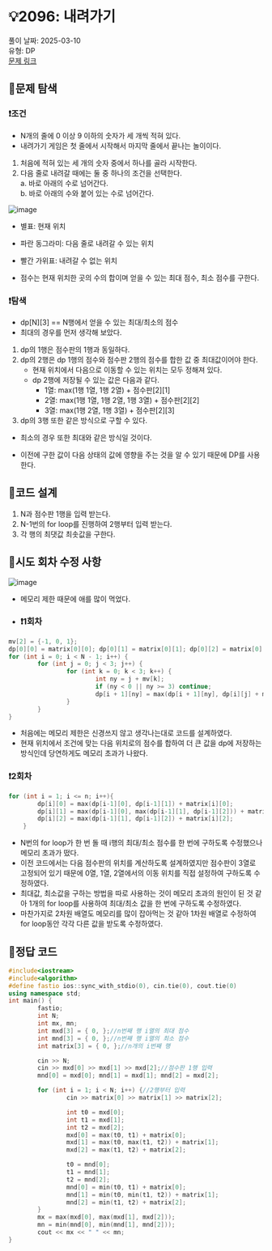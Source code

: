 # :bulb:2096: 내려가기  
풀이 날짜: 2025-03-10  
유형: DP  
[문제 링크](https://www.acmicpc.net/problem/2096)  

## :pushpin:문제 탐색
### :heavy_exclamation_mark:조건
* N개의 줄에 0 이상 9 이하의 숫자가 세 개씩 적혀 있다.
* 내려가기 게임은 첫 줄에서 시작해서 마지막 줄에서 끝나는 놀이이다.
1. 처음에 적혀 있는 세 개의 숫자 중에서 하나를 골라 시작한다.  
2. 다음 줄로 내려갈 때에는 둘 중 하나의 조건을 선택한다.  
   a. 바로 아래의 수로 넘어간다.   
   b. 바로 아래의 수와 붙어 있는 수로 넘어간다.  
  
![image](https://github.com/user-attachments/assets/eeac53ba-b993-4eaa-bbb2-40f392292721)
  
* 별표: 현재 위치
* 파란 동그라미: 다음 줄로 내려갈 수 있는 위치
* 빨간 가위표: 내려갈 수 없는 위치

* 점수는 현재 위치한 곳의 수의 합이며 얻을 수 있는 최대 점수, 최소 점수를 구한다.
### :heavy_exclamation_mark:탐색
* dp[N][3] == N행에서 얻을 수 있는 최대/최소의 점수
* 최대의 경우를 먼저 생각해 보았다.
1. dp의 1행은 점수판의 1행과 동일하다.  
2. dp의 2행은 dp 1행의 점수와 점수판 2행의 점수를 합한 값 중 최대값이어야 한다.
   + 현재 위치에서 다음으로 이동할 수 있는 위치는 모두 정해져 있다.
   + dp 2행에 저장될 수 있는 값은 다음과 같다.
      - 1열: max(1행 1열, 1행 2열) + 점수판[2][1]
      - 2열: max(1행 1열, 1행 2열, 1행 3열) + 점수판[2][2]
      - 3열: max(1행 2열, 1행 3열) + 점수판[2][3]
3. dp의 3행 또한 같은 방식으로 구할 수 있다.
* 최소의 경우 또한 최대와 같은 방식일 것이다.
  
* 이전에 구한 값이 다음 상태의 값에 영향을 주는 것을 알 수 있기 때문에 DP를 사용한다.  
## :pushpin:코드 설계
1. N과 점수판 1행을 입력 받는다.
2. N-1번의 for loop를 진행하여 2행부터 입력 받는다.
3. 각 행의 최댓값 최솟값을 구한다.

## :pushpin:시도 회차 수정 사항
![image](https://github.com/user-attachments/assets/f9cbe3b9-4b79-4a43-ade2-aac63946d5eb)
* 메모리 제한 때문에 애를 많이 먹었다.
* ### :heavy_exclamation_mark:1회차
``` c++
mv[2] = {-1, 0, 1};
dp[0][0] = matrix[0][0]; dp[0][1] = matrix[0][1]; dp[0][2] = matrix[0][2];
for (int i = 0; i < N - 1; i++) {
        for (int j = 0; j < 3; j++) {
                for (int k = 0; k < 3; k++) {
                        int ny = j + mv[k];
                        if (ny < 0 || ny >= 3) continue;
                        dp[i + 1][ny] = max(dp[i + 1][ny], dp[i][j] + matrix[i + 1][ny]);
                }
        }
}
```
* 처음에는 메모리 제한은 신경쓰지 않고 생각나는대로 코드를 설계하였다.
* 현재 위치에서 조건에 맞는 다음 위치로의 점수를 합하여 더 큰 값을 dp에 저장하는 방식인데 당연하게도 메모리 초과가 나왔다.

### :heavy_exclamation_mark:2회차
```c++
for (int i = 1; i <= n; i++){
        dp[i][0] = max(dp[i-1][0], dp[i-1][1]) + matrix[i][0];
        dp[i][1] = max(dp[i-1][0], max(dp[i-1][1], dp[i-1][2])) + matrix[i][1];
        dp[i][2] = max(dp[i-1][1], dp[i-1][2]) + matrix[i][2];
    }
```
* N번의 for loop가 한 번 돌 때 i행의 최대/최소 점수를 한 번에 구하도록 수정했으나 메모리 초과가 떴다.
* 이전 코드에서는 다음 점수판의 위치를 계산하도록 설계하였지만 점수판이 3열로 고정되어 있기 때문에 0열, 1열, 2열에서의 이동 위치를 직접 설정하여 구하도록 수정하였다.
* 최대값, 최소값을 구하는 방법을 따로 사용하는 것이 메모리 초과의 원인이 된 것 같아 1개의 for loop를 사용하여 최대/최소 값을 한 번에 구하도록 수정하였다.
* 마찬가지로 2차원 배열도 메모리를 많이 잡아먹는 것 같아 1차원 배열로 수정하여 for loop동안 각각 다른 값을 받도록 수정하였다.
## :pushpin:정답 코드
``` c++
#include<iostream>
#include<algorithm>
#define fastio ios::sync_with_stdio(0), cin.tie(0), cout.tie(0)
using namespace std;
int main() {
        fastio;
        int N;
        int mx, mn;
        int mxd[3] = { 0, };//n번째 행 i열의 최대 점수
        int mnd[3] = { 0, };//n번째 행 i열의 최소 점수
        int matrix[3] = { 0, };//n개의 i번째 행

        cin >> N;
        cin >> mxd[0] >> mxd[1] >> mxd[2];//점수판 1행 입력
        mnd[0] = mxd[0]; mnd[1] = mxd[1]; mnd[2] = mxd[2];

        for (int i = 1; i < N; i++) {//2행부터 입력
                cin >> matrix[0] >> matrix[1] >> matrix[2];

                int t0 = mxd[0];
                int t1 = mxd[1];
                int t2 = mxd[2];
                mxd[0] = max(t0, t1) + matrix[0];
                mxd[1] = max(t0, max(t1, t2)) + matrix[1];
                mxd[2] = max(t1, t2) + matrix[2];

                t0 = mnd[0];
                t1 = mnd[1];
                t2 = mnd[2];
                mnd[0] = min(t0, t1) + matrix[0];
                mnd[1] = min(t0, min(t1, t2)) + matrix[1];
                mnd[2] = min(t1, t2) + matrix[2];
        }
        mx = max(mxd[0], max(mxd[1], mxd[2]));
        mn = min(mnd[0], min(mnd[1], mnd[2]));
        cout << mx << " " << mn;
}
```
